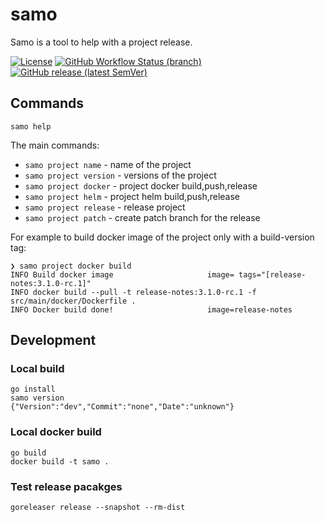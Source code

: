 # samo

Samo is a tool to help with a project release.

[![License](https://img.shields.io/github/license/lorislab/samo?style=for-the-badge&logo=apache)](https://www.apache.org/licenses/LICENSE-2.0)
[![GitHub Workflow Status (branch)](https://img.shields.io/github/workflow/status/lorislab/samo/build/master?logo=github&style=for-the-badge)](https://github.com/lorislab/samo/actions?query=workflow%3Abuild)
[![GitHub release (latest SemVer)](https://img.shields.io/github/v/release/lorislab/samo?sort=semver&logo=github&style=for-the-badge)](https://github.com/lorislab/samo/releases/latest)


## Commands

```shell
samo help
```
The main commands:
* `samo project name` - name of the project
* `samo project version` - versions of the project
* `samo project docker` - project docker build,push,release
* `samo project helm` - project helm build,push,release
* `samo project release` - release project
* `samo project patch` - create patch branch for the release


For example to build docker image of the project only with a build-version tag:
```shell
❯ samo project docker build
INFO Build docker image                     image= tags="[release-notes:3.1.0-rc.1]"
INFO docker build --pull -t release-notes:3.1.0-rc.1 -f src/main/docker/Dockerfile . 
INFO Docker build done!                     image=release-notes
```

## Development

### Local build
```
go install
samo version
{"Version":"dev","Commit":"none","Date":"unknown"}
```

### Local docker build
```
go build
docker build -t samo .
``` 

### Test release pacakges
```
goreleaser release --snapshot --rm-dist
```
